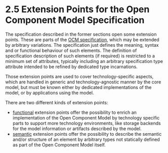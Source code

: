 # 2.5 Extension Points for the Open Component Model Specification

The specification described in the former sections open some
extension points.
These are parts of the [OCM specification](../README.md), which may be extended
by arbitrary variations. The specification just defines the meaning, syntax
and or functional behaviour of such elements.
The definition of specification description of such elements (if required) is
restricted to a minimum set of attributes, typically including an arbitrary
specification type attribute intended to be refined by dedicated type
incarnations.

Those extension points are used to cover technology-specific aspects,
which are handled in generic and technology-agnostic manner by the core model,
but must be known either by dedicated implementations of the model, or
by applications using the model.

There are two different kinds of extension points:

- [functional](functional.md) extension points offer the possibility to
  enrich an implementation of the Open Component Model by technology specific
  parts to support more technology environments, like storage backends for
  the model information or artifacts described by the model.
- [semantic](semantic.md) extension points offer the possibility to
  describe the semantic and/or structure of an element by arbitrary types not
  statically defined as part of the Open Component Model itself.
